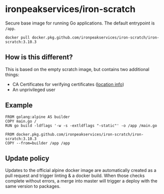 # ironpeakservices/iron-scratch
Secure base image for running Go applications.
The default entrypoint is `/app`.

`docker pull docker.pkg.github.com/ironpeakservices/iron-scratch/iron-scratch:3.10.3`


## How is this different?
This is based on the empty scratch image, but contains two additional things:
- CA Certificates for verifying certificates ([location info](https://golang.org/src/crypto/x509/root_linux.go))
- An unprivileged user

## Example
```
FROM golang:alpine AS builder
COPY main.go /
RUN go build -ldflags '-w -s -extldflags "-static"' -o /app /main.go

FROM docker.pkg.github.com/ironpeakservices/iron-scratch/iron-scratch:3.10.3
COPY --from=builder /app /app
```

## Update policy
Updates to the official alpine docker image are automatically created as a pull request and trigger linting & a docker build.
When those checks complete without errors, a merge into master will trigger a deploy with the same version to packages.
